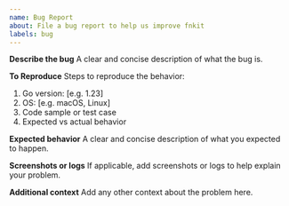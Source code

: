 ```yaml
---
name: Bug Report
about: File a bug report to help us improve fnkit
labels: bug
---
```


**Describe the bug**
A clear and concise description of what the bug is.

**To Reproduce**
Steps to reproduce the behavior:
1. Go version: [e.g. 1.23]
2. OS: [e.g. macOS, Linux]
3. Code sample or test case
4. Expected vs actual behavior

**Expected behavior**
A clear and concise description of what you expected to happen.

**Screenshots or logs**
If applicable, add screenshots or logs to help explain your problem.

**Additional context**
Add any other context about the problem here.
